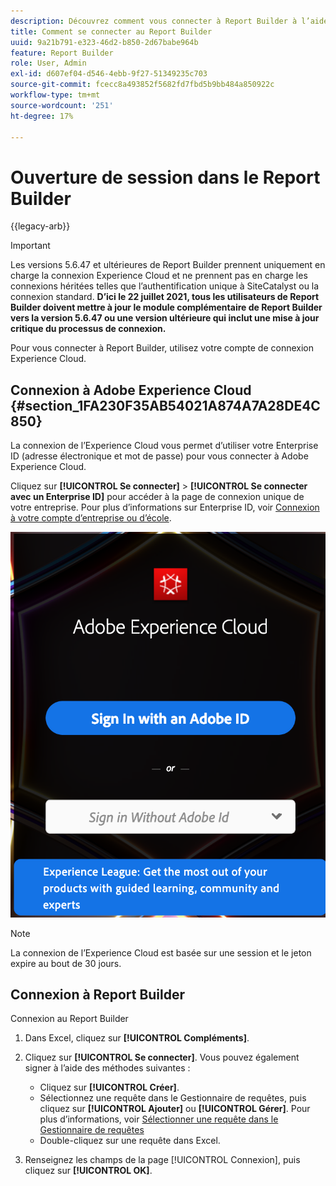 ```yaml
---
description: Découvrez comment vous connecter à Report Builder à l’aide de votre compte de connexion Experience Cloud.
title: Comment se connecter au Report Builder
uuid: 9a21b791-e323-46d2-b850-2d67babe964b
feature: Report Builder
role: User, Admin
exl-id: d607ef04-d546-4ebb-9f27-51349235c703
source-git-commit: fcecc8a493852f5682fd7fbd5b9bb484a850922c
workflow-type: tm+mt
source-wordcount: '251'
ht-degree: 17%

---
```


# Ouverture de session dans le Report Builder

{{legacy-arb}}

>[!IMPORTANT]
>
>Les versions 5.6.47 et ultérieures de Report Builder prennent uniquement en charge la connexion Experience Cloud et ne prennent pas en charge les connexions héritées telles que l’authentification unique à SiteCatalyst ou la connexion standard. **D’ici le 22 juillet 2021, tous les utilisateurs de Report Builder doivent mettre à jour le module complémentaire de Report Builder vers la version 5.6.47 ou une version ultérieure qui inclut une mise à jour critique du processus de connexion.**

Pour vous connecter à Report Builder, utilisez votre compte de connexion Experience Cloud.

## Connexion à Adobe Experience Cloud {#section_1FA230F35AB54021A874A7A28DE4C850}

La connexion de l’Experience Cloud vous permet d’utiliser votre Enterprise ID (adresse électronique et mot de passe) pour vous connecter à Adobe Experience Cloud.

Cliquez sur **[!UICONTROL Se connecter]** > **[!UICONTROL Se connecter avec un Enterprise ID]** pour accéder à la page de connexion unique de votre entreprise. Pour plus d’informations sur Enterprise ID, voir [Connexion à votre compte d’entreprise ou d’école](https://helpx.adobe.com/fr/enterprise/kb/enterprise-id-faq.html#whatis).

![Capture d’écran montrant la fenêtre de connexion à Adobe Experience Cloud présentant les options de connexion avec ou sans votre Adobe ID](assets/adobe_id_login.png)

>[!NOTE]
>
>La connexion de l’Experience Cloud est basée sur une session et le jeton expire au bout de 30 jours.

## Connexion à Report Builder

Connexion au Report Builder

1. Dans Excel, cliquez sur **[!UICONTROL Compléments]**.
1. Cliquez sur **[!UICONTROL Se connecter]**. Vous pouvez également signer à l’aide des méthodes suivantes :

   * Cliquez sur **[!UICONTROL Créer]**.
   * Sélectionnez une requête dans le Gestionnaire de requêtes, puis cliquez sur **[!UICONTROL Ajouter]** ou **[!UICONTROL Gérer]**. Pour plus d’informations, voir [Sélectionner une requête dans le Gestionnaire de requêtes](/help/analyze/legacy-report-builder/manage-requests/r-arb-manage-requests.md)
   * Double-cliquez sur une requête dans Excel.

1. Renseignez les champs de la page [!UICONTROL Connexion], puis cliquez sur **[!UICONTROL OK]**.
